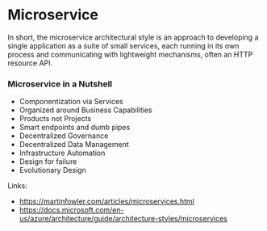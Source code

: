 # Microservice
In short, the microservice architectural style is an approach to developing a single application as a suite of small services, 
each running in its own process and communicating with lightweight mechanisms, often an HTTP resource API.

### Microservice in a Nutshell
- Componentization via Services
- Organized around Business Capabilities
- Products not Projects
- Smart endpoints and dumb pipes
- Decentralized Governance
- Decentralized Data Management
- Infrastructure Automation
- Design for failure
- Evolutionary Design

Links:
- https://martinfowler.com/articles/microservices.html
- https://docs.microsoft.com/en-us/azure/architecture/guide/architecture-styles/microservices
